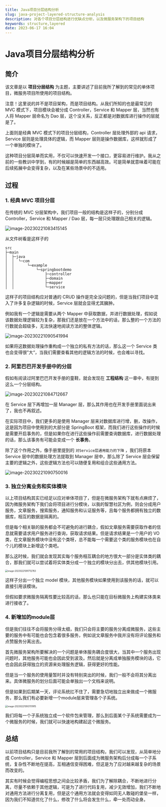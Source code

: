```yaml
---
title: Java项目分层结构分析
slug: java-project-layered-structure-analysis
description: 对各个项目分层结构进行优缺点分析，以及微服务架构下的项目结构
keywords: structure,layered
date: 2023-06-17 16:04
---
```


# Java项目分层结构分析

## 简介

该文章是以 **项目分层结构** 为主题，主要讲述了目前我所了解到的常见的单体项目，微服务项目所使用的项目结构。

注意！这里说的并不是项目架构，而是项目结构。从我们所知的也是最常见的 MVC 模式下，项目模块会被分成 Controller，Service 和 Mapper 层，当然也有人将 Mapper 层命名为 Dao 层，这个没关系，反正都是对数据库进行操作的层就是了。

上面则是经典 MVC 模式下的项目分层结构，Controller 层处理外部的 api 请求，Service 层则是处理具体的逻辑，而 Mapper 层则是操作数据库，这样就形成了一个单独的模块了。

这种项目分层简单而实用，不仅可以快速开发一个接口，更容易进行维护。我从之前的一些教训中学到，有的时候越是简单的东西越高效。可是简单就意味着可能在后续拓展中会变得复杂，以及在某些场景中的不适用。



## 过程

### 1.  经典 MVC 项目分层

在传统的 MVC 分层架构中，我们项目一般的结构是这样子的，分别分成 Controller，Service 和 Mapper / Dao 层，每一层只处理跟自己相关的逻辑。

![image-20230221083415145](https://knowledge-1300061766.cos.ap-guangzhou.myqcloud.com/202302210834331.png)

从文件树看是这样子的

```
src
├─main
│  ├─java
│  │  └─com
│  │      └─example
│  │          └─springbootdemo
│  │              ├─controller
│  │              ├─domain
│  │              ├─mapper
│  │              └─service

```

这样子的项目结构应对普通的 CRUD 操作是完全没问题的，但是当我们项目中混入了许多复杂逻辑的时候，Service 层就会显得尤其臃肿。

例如我有一个逻辑是需要从两个 Mapper 中获取数据，并进行数据处理，假如说该数据处理逻辑较为复杂，那我们还是放在一个方法中的话，那么整的一个方法的行数就会超级多，无法快速地阅读方法的整体逻辑。

![image-20230221090541994](https://knowledge-1300061766.cos.ap-guangzhou.myqcloud.com/202302210905860.png)

如果将这数据处理操作重构成一个独立的私有方法的话，那么这一个 Service 类也会变得很”大“，当我们需要查看其他的逻辑方法的时候，也会难以寻找。

### 2.  阿里巴巴开发手册中的分层

假如有阅读过阿里巴巴开发手册的童鞋，就会发现在 **工程结构** 这一章中，有提到这么一个分层结构。

![image-20230221084712667](https://knowledge-1300061766.cos.ap-guangzhou.myqcloud.com/202302210847636.png)

在 Service 层下再增加一层 Manager 层，那么其作用也在开发手册里面说出来了，我也不再叙述。

在实际项目中，我们更多的是使用 Manager 层来对数据库进行增，删，改操作，这是因为项目中使用到的大部分是 SpringBoot 框架，而我们进行这些操作的时候是需要开启事务的，但是如果你在进行这些操作前需要查询数据库，进行数据处理的话，那么该事务有可能会变成一个 **长事务**。

除了这个作用之外，像手册里提到的 `对Service层通用能力的下降` ，我们将原本 Service 层中的数据处理方法提取到 Manager 层中，那么除了 Service 层会保留主要的逻辑之外，这些逻辑方法也可以随便复用和组合这些通用方法。

![image-20230221090750016](https://knowledge-1300061766.cos.ap-guangzhou.myqcloud.com/202302210907486.png)

### 3.  独立分离业务和实体模块

以上项目结构其实已经足以应对单体项目了，但是在微服务架构下就有点麻烦了，因为微服务架构下我们会将项目进行分模块，以我的智慧社区为例，则会分成用户服务，文章服务，搜索服务，通知服务和认证服务等，且每个服务都拥有独立的数据库，相互的数据是隔离的。

但是每个相关联的服务都会不可避免的进行耦合，假如文章服务需要获取作者的信息就需要请求用户服务进行查询，获取请求结果。但是请求结果是一个用户的 VO 类，在文章服务模块中没有这个类呀，总不能每一个需要这个类的服务模块也在自个儿的模块上新增这个类吧。

那么这时候，我们就会发现其实每个服务相互耦合的地方很大一部分是实体类的耦合，那我们就可以尝试着将实体类分成一个独立的模块分出去，供其他模块引用。

<img src="https://knowledge-1300061766.cos.ap-guangzhou.myqcloud.com/202302210917643.png" alt="image-20230221091712763" style="zoom:50%;" />

这样子分出一个独立 model 模块，其他服务模块如果使用到该服务的话，就可以直接引用该模块。

但假如要求微服务隔离性要比较高的话，那么也只能在目标微服务上构建实体类来进行接收了。

### 4.  新增加的module层

但是我们往往不会将服务分得太细，我们只会将主要的服务分离成微服务，这些主要的服务中有可能也会包含着很多服务，例如说文章服务中我并没有将评论服务和点赞服务分离出去。

首先微服务架构所要解决的一个问题是单体服务耦合度很大，当其中一个服务出现问题时，其他服务可能也会因此受到波及。然后就是分离成单独服务模块的话，它也会因此获得独立的资源来处理服务逻辑，获得更好的性能。

但是当一个服务的使用量暂时并没有特别突出的时候，我们一般不会将其分离出来。具体微服务的划分后面可能会单独出一个文档来说明。

但是如果到后期某一天，评论系统扛不住了，需要急切地独立出来做成一个微服务，那么我们有必要新增一个module层来管理各个子系统。

<img src="https://knowledge-1300061766.cos.ap-guangzhou.myqcloud.com/202302210937185.png" alt="image-20230221093701915" style="zoom:50%;" />

我们将每一个子系统独立成一个软件包来管理，那么到后面某个子系统需要成为一个微服务的时候，我们就可以快速地构建起这个微服务。



## 总结

以前项目结构只是目前我所了解到的常用的项目结构，我们可以发现，从简单地分成 Controller，Service 和 Mapper 层到后面成为微服务架构后分成每一个子系统，复杂性不断地在提高，互相通信变得困难，但这是为了应对越来越复杂的场景而改变的。

其实有时候会觉得编程思想之间会比较矛盾，我们为了解除耦合，不断地进行分离，尽量不依赖于其他逻辑，可是为了进行代码复用，减少无效增加，我们不断地对通用方法进行分离复用，但是这个通用方法就会变得如同无人敢碰的堡垒一样，因为我们不知道优化了什么，修改了什么将会发生什么，牵一处而动全身。
